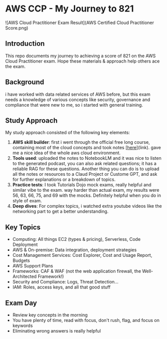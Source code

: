 # AWS CCP - My Journey to 821
![AWS Cloud Practitioner Exam Result](AWS Certified Cloud Practitioner Score.png)

## Introduction

This repo documents my journey to achieving a score of 821 on the AWS Cloud Practitioner exam. Hope these materials & approach help others ace the exam.

## Background
i have worked with data related services of AWS before, but this exam needs a knowledge of various concepts like security, governance and compliance that were new to me, so i started with general training.

## Study Approach

My study approach consisted of the following key elements:

1. **AWS skill builder**: first i went through the official free long course, containing most of the cloud concepts and took notes [[here](https://github.com/BabakBar/AWS-Cloud-Practitioner-Exam/blob/main/AWS%20Essentials.pdf)](link). gave me a nice idea of the whole aws cloud environment.
3. **Tools used**: uploaded the notes to NotebookLM and it was nice to listen to the generated podcast, you can also ask related questions; it has a reliable RAG for these questions. Another thing you can do is to upload all the notes or resources to a Claud Project or Custome GPT, and ask for further explanations or a breakdown of topics.
4. **Practice tests**: I took Tutorials Dojo mock exams, really helpful and similar vibe to the exam. way harder than actual exam, my results were 56, 63, 66, 75, and 69 with the mocks. Definitely helpful when you do in style of exam.
5. **Deep dives**: For complex topics, i watched extra youtube videos like the networking part to get a better understanding. 

## Key Topics

- Computing: All things EC2 (types & pricing), Serverless, Code Deployment
- AWS & On-premise: Data integration, deployment strategies
- Cost Management Services: Cost Explorer, Cost and Usage Report, Budgets
- AWS Support Plans
- Frameworks: CAF & WAF (not the web application firewall, the Well-Architected Framework!)
- Security and Compliance: Logs, Threat Detection...
- IAM: Roles, access keys, and all that good stuff

## Exam Day

- Review key concepts in the morning
- You have plenty of time, read with focus, don't rush, flag, and focus on keywords
- Eliminating wrong answers is really helpful
